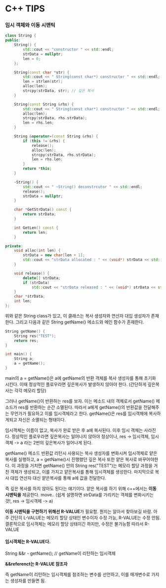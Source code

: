 C++ TIPS
==========

### 임시 객체와 이동 시맨틱 

```cpp
class String {
public:
    String() {
        std::cout << "constructor " << std::endl;
        strData = nullptr;
        len = 0;
    };

    String(const char *str) {
        std::cout << " String(const char*) constructor " << std::endl;
        len = strlen(str);
        alloc(len);
        strcpy(strData, str); // 깊은 복사
    }

    String(const String &rhs) {
        std::cout << " String(const char*) constructor " << std::endl;
        alloc(len);
        strcpy(strData, rhs.strData);
        len = rhs.len;
    }

    String &operator=(const String &rhs) {
        if (this != &rhs) {
            release();
            alloc(len);
            strcpy(strData, rhs.strData);
            len = rhs.len;
        }
        return *this;
    }

    ~String() {
        std::cout << " ~String() deconstrcutor " << std::endl;
        release();
        strData = nullptr;
    }

    char *GetStrData() const {
        return strData;
    }

    int GetLen() const {
        return len;
    }

private:
    void alloc(int len) {
        strData = new char[len + 1];
        std::cout << "strData allocated : " << (void*) strData << std::endl;
    }

    void release() {
        delete[] strData;
        if (strData)
            std::cout << "strData released : " << (void*) strData << std::endl;
    }
    char *strData;
    int len;
};

```

위와 같은 String class가 있고, 이 클래스는 복사 생성자와 연산자 대입 생성자가 존재한다. 
그리고 다음과 같은 String getName() 메소드와 메인 함수가 존재한다.

```cpp
String getName() {
    String res("TEST");
    return res;
}

int main() {
    String a;
    a = getName();
}
```

main의 a = getName()은 a에 getName의 반환 객체를 복사 생성자를 통해 초기화 시킨다. 
이때 정상적인 플로우라면 깊은복사가 발생하지 않아야 한다. (간단하게 깊은복사는 각각 메모리 할당)

그러나 getName()이 반환하는 res를 보자. 이는 메소드 내의 객체로서 getName() 메소드가 res를 반환하는 순간 소멸된다. 따라서 a에게 getName()의 반환값을 전달해주는 무언가가 필요하고 이를 임시객체라고 한다. getName()은 res를 임시객체에 복사하게되고 자신은 소멸되는 형태이다. 

임시객체는 이름이 없고, 복사가 완료 받은 후 a에 복사된다. 이후 임시 객체는 사라진다. 정상적인 플로우라면 깊은복사는 일어나지 않아야 정상이나, res -> 임시객체, 임시객체 -> a 라는 2번의 깊은복사가 일어나게 된다. 

getName() 메소드 반환값 리턴시 사용되는 복사 생성자를 변화시켜 임시객체로 얕은 복사를 실행하고, a = getName()시 진행했던 깊은 복사 또한 얕은 복사로 바꾸어야한다. 이 과정을 거치면 getName() 안의 String res("TEST")는 메모리 할당 과정을 거친 객체가 생성되고, 이를 가지고 얕은복사를 통해 임시객체를 생성한다. 마지막으로 복사 대입 연산자 대신 얕은복사를 통해 a에 값을 전달한다. 

즉 깊은 복사를 하지 않아도 된다는 얘기이다. 얕은 복사를 하기 위해 c++에서는 **이동 시맨틱을** 제공한다. move.. (쉽게 설명하면 strData를 가리키는 객체를 변화시키는 것!, res -> 임시객체 -> a)

**이동 시맨틱을 구현하기 위해선 R-VALUE**가 필요함. 뭔지는 알아서 찾아보길 바람. 아주 간단히 L-VALUE는 메모리 할당 상태인 변수이자 수정 가능, R-VALUE는 수정 안됨.
결론적으로 임시객체는 메모리 할당 상태이긴 하지만, 수정은 불가능함 따라서 R-VALUE 

#### 임시객체는 R-VALUE다. 

String &&r - getName(); // getName이 리턴하는 임시객체

**&&referenct는 R-VALUE 참조자**

즉 getName이 리턴하는 임시객체를 참조하는 변수를 선언하고, 이를 매개변수로 가지는 생성자를 만들면 됨.



